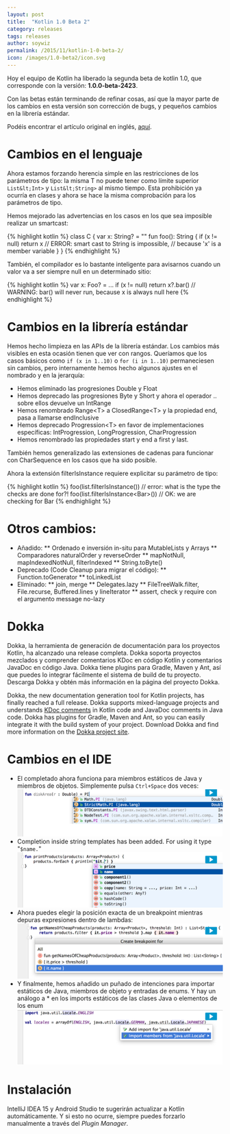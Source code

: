 ```yaml
---
layout: post
title:  "Kotlin 1.0 Beta 2"
category: releases
tags: releases
author: soywiz
permalink: /2015/11/kotlin-1-0-beta-2/
icon: /images/1.0-beta2/icon.svg
---
```


Hoy el equipo de Kotlin ha liberado la segunda beta de kotlin 1.0, que corresponde con la versión: **1.0.0-beta-2423**.

Con las betas están terminando de refinar cosas, así que la mayor parte de los cambios en esta versión son corrección de bugs, y pequeños cambios en la librería estándar.

Podéis encontrar el artículo original en inglés, [aquí](http://blog.jetbrains.com/kotlin/2015/11/kotlin-1-0-beta-2-is-out/).

# Cambios en el lenguaje

Ahora estamos forzando herencia simple en las restricciones de los parámetros de tipo: la misma T no puede tener como límite superior `List&lt;Int>` y `List&lt;String>` al mismo tiempo. Esta prohibición ya ocurría en clases y ahora se hace la misma comprobación para los parámetros de tipo.

Hemos mejorado las advertencias en los casos en los que sea imposible realizar un smartcast:

{% highlight kotlin %}
class C {
    var x: String? = ""
    fun foo(): String {
        if (x != null) return x // ERROR: smart cast to String is impossible,
        // because 'x' is a member variable
    }
}
{% endhighlight %}

También, el compilador es lo bastante inteligente para avisarnos cuando un valor va a ser siempre null en un determinado sitio:

{% highlight kotlin %}
var x: Foo? = ...
if (x != null) return
x?.bar() // WARNING: bar() will never run, because x is always null here
{% endhighlight %}

# Cambios en la librería estándar

Hemos hecho limpieza en las APIs de la librería estándar. Los cambios
más visibles en esta ocasión tienen que ver con rangos. Queríamos que
los casos básicos como `if (x in 1..10)` o `for (i in 1..10)` permaneciesen
sin cambios, pero internamente hemos hecho algunos ajustes en el nombrado
y en la jerarquía:

* Hemos eliminado las progresiones Double y Float
* Hemos deprecado las progresiones Byte y Short y ahora el operador .. sobre ellos devuelve un IntRange
* Hemos renombrado Range&lt;T> a ClosedRange&lt;T> y la propiedad end, pasa a llamarse endInclusive
* Hemos deprecado Progression&lt;T> en favor de implementaciones específicas: IntProgression, LongProgression, CharProgression
* Hemos renombrado las propiedades start y end a first y last.

También hemos generalizado las extensiones de cadenas para funcionar con CharSequence en los casos que ha sido posible.

Ahora la extensión filterIsInstance requiere explicitar su parámetro de tipo:

{% highlight kotlin %}
foo(list.filterIsInstance()) // error: what is the type the checks are done for?!
foo(list.filterIsInstance&lt;Bar>()) // OK: we are checking for Bar
{% endhighlight %}

# Otros cambios:

* Añadido:
** Ordenado e inversión in-situ para MutableLists y Arrays
** Comparadores naturalOrder y reverseOrder
** mapNotNull, mapIndexedNotNull, filterIndexed
** String.toByte()
* Deprecado (Code Cleanup para migrar el código):
** Function.toGenerator
** toLinkedList
* Eliminado:
** join, merge
** Delegates.lazy
** FileTreeWalk.filter, File.recurse, Buffered.lines y lineIterator
** assert, check y require con el argumento message no-lazy

# Dokka

Dokka, la herramienta de generación de documentación para los proyectos
Kotlin, ha alcanzado una release completa. Dokka soporta proyectos
mezclados y comprender comentarios KDoc en código Kotlin y comentarios
JavaDoc en código Java. Dokka  tiene plugins para Gradle, Maven y Ant,
así que puedes lo integrar fácilmente el sistema de build de tu proyecto.
Descarga Dokka y obtén más información en la página del proyecto Dokka.

Dokka, the new documentation generation tool for Kotlin projects, has
finally reached a full release. Dokka supports mixed-language projects
and understands [KDoc comments](https://kotlinlang.org/docs/reference/kotlin-doc.html) in Kotlin code and JavaDoc comments in Java
code. Dokka has plugins for Gradle, Maven and Ant, so you can easily integrate
it with the build system of your project. Download Dokka and find more
information on the [Dokka project site](http://github.com/kotlin/dokka).

# Cambios en el IDE

* El completado ahora funciona para miembros estáticos de Java y miembros de objetos. Simplemente pulsa `Ctrl+Space` dos veces: ![](/images/1.0-beta2/staticCompletion.png)
* Completion inside string templates has been added. For using it type "`$name.`" ![](/images/1.0-beta2/completion.png)
* Ahora puedes elegir la posición exacta de un breakpoint mientras depuras expresiones dentro de lambdas: ![](/images/1.0-beta2/breakpoints.png)
* Y finalmente, hemos añadido un puñado de intenciones para importar estáticos de Java, miembros de objeto y entradas de enums. Y hay un análogo a * en los imports estáticos de las clases Java o elementos de los enum ![](/images/1.0-beta2/imports.png)

# Instalación

IntelliJ IDEA 15 y Android Studio te sugerirán actualizar a Kotlin automáticamente. Y si esto no ocurre, siempre puedes forzarlo manualmente a través del *Plugin Manager*.
